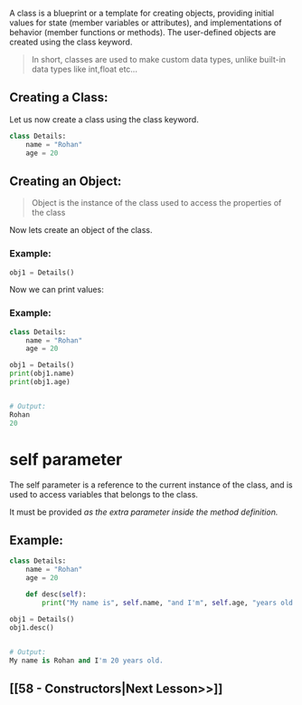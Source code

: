 
A class is a blueprint or a template for creating objects, providing initial values for state (member variables or attributes), and implementations of behavior (member functions or methods). The user-defined objects are created using the class keyword.

>In short, classes are used to make custom data types, unlike built-in data types like int,float etc...

## Creating a Class:
Let us now create a class using the class keyword.
 
```python
class Details:
    name = "Rohan"
    age = 20
 ```

## Creating an Object:
>Object is the instance of the class used to access the properties of the class

Now lets create an object of the class.
### Example:
```python
obj1 = Details() 
```

Now we can print values:
### Example:
```python
class Details:
    name = "Rohan"
    age = 20

obj1 = Details()
print(obj1.name)
print(obj1.age)


# Output:
Rohan
20
```

# self parameter
The self parameter is a reference to the current instance of the class, and is used to access variables that belongs to the class.

It must be provided _as the extra parameter inside the method definition._ 
## Example:
```python
class Details:
    name = "Rohan"
    age = 20

    def desc(self):
        print("My name is", self.name, "and I'm", self.age, "years old.")

obj1 = Details()
obj1.desc()
 

# Output:
My name is Rohan and I'm 20 years old.
```
## [[58 - Constructors|Next Lesson>>]]
